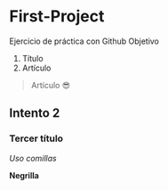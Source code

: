 # First-Project
Ejercicio de práctica con Github
Objetivo 
1. Título
2. Artículo

> Artículo
😎

## Intento 2

### Tercer título

*Uso comillas*

**Negrilla**
